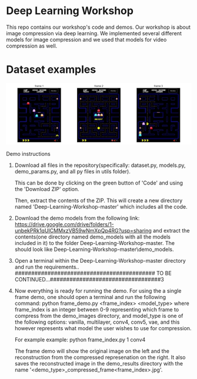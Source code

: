# Deep Learning Workshop

This repo contains our workshop's code and demos. Our workshop is about image compression via deep learning. We implemented several different models for image compression and we used that models for video compression as well.

# Dataset examples

![alt text](https://github.com/bloch/Deep-Learning-Workshop/blob/master/Visualizations/dataset_examples.png?raw=true)



Demo instructions
1. Download all files in the repository(specifically: dataset.py, models.py, demo_params.py, and all py files in utils folder).
   
   This can be done by clicking on the green button of 'Code' and using the 'Download ZIP' option.
   
   Then, extract the contents of the ZIP. This will create a new directory named 'Deep-Learning-Workshop-master' which includes all the code.
   
2. Download the demo models from the following link:
   https://drive.google.com/drive/folders/1-unbekPRk1qUICMMxzVB59wNmXpQp4RG?usp=sharing
   and extract the contents(one directory named demo_models with all the models included in it) to the folder Deep-Learning-Workshop-master.
   The should look like Deep-Learning-Workshop-master\demo_models.
3. Open a terminal within the Deep-Learning-Workshop-master directory and run the requirements..
   ########################################### TO BE CONTINUED...##################################3
4. Now everything is ready for running the demo.
   For using the a single frame demo, one should open a terminal and run the following command:
        python frame_demo.py <frame_index> <model_type>
   where frame_index is an integer between 0-9 representing which frame to compress from the demo_images directory, and model_type is one of the following options: vanilla,          multilayer, conv4, conv5, vae, and this however represents what model the user wishes to use for compression.
   
   For example example:    python frame_index.py 1 conv4
   
   The frame demo will show the original image on the left and the reconstruction from the compressed represenation on the right. It also saves the reconstructed image in the        demo_results directory with the name '<demo_type>_compressed_frame<frame_index>.jpg'.
   

